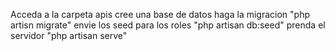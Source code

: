 Acceda a la carpeta apis
cree una base de datos
haga la migracion "php artisn migrate"
envie los seed para los roles "php artisan db:seed"
prenda el servidor "php artisan serve"
